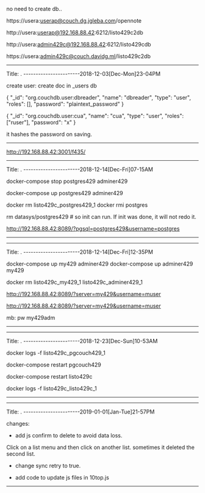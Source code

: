 

no need to create db..


https://usera:userap@couch.dg.jgleba.com/opennote

http://usera:userap@192.168.88.42:6212/listo429c2db

http://usera:admin429c@192.168.88.42:6212/listo429cdb


https://usera:admin429c@couch.davidg.ml/listo429c2db



----------------------------------------------------
Title:  .
-----------------------2018-12-03[Dec-Mon]23-04PM

create user: create doc in _users db

{
    "_id": "org.couchdb.user:dbreader",
    "name": "dbreader",
    "type": "user",
    "roles": [],
    "password": "plaintext_password"
}


{
    "_id": "org.couchdb.user:cua",
    "name": "cua",
    "type": "user",
    "roles": ["ruser"],
    "password": "x"
}

it hashes the password on saving.


----------------------------------------------------


http://192.168.88.42:3001/f435/


----------------------------------------------------
Title:  .
-----------------------2018-12-14[Dec-Fri]07-15AM

docker-compose stop postgres429 adminer429

docker-compose up postgres429 adminer429

docker rm  listo429c_postgres429_1
docker rmi postgres 

rm datasys/postgres429   # so init can run. If init was done, it will not redo it.


http://192.168.88.42:8089/?pgsql=postgres429&username=postgres


----------------------------------------------------


----------------------------------------------------
Title:  .
-----------------------2018-12-14[Dec-Fri]12-35PM


docker-compose up my429 adminer429 
docker-compose up  adminer429  my429



 docker rm listo429c_my429_1 listo429c_adminer429_1

http://192.168.88.42:8089/?server=my429&username=muser


http://192.168.88.42:8089/?server=my429&username=muser

mb:
pw my429adm


----------------------------------------------------

----------------------------------------------------
Title:  .
-----------------------2018-12-23[Dec-Sun]10-53AM

docker logs -f  listo429c_pgcouch429_1

docker-compose restart pgcouch429


docker-compose restart   listo429c

docker logs -f  listo429c_listo429c_1



----------------------------------------------------



----------------------------------------------------
Title:  .
-----------------------2019-01-01[Jan-Tue]21-57PM

changes:

- add js confirm to delete to avoid data loss.

Click on a list menu and then click on another list. sometimes it deleted the second list.

- change sync retry to true.


- add code to update js files in 10top.js


----------------------------------------------------
